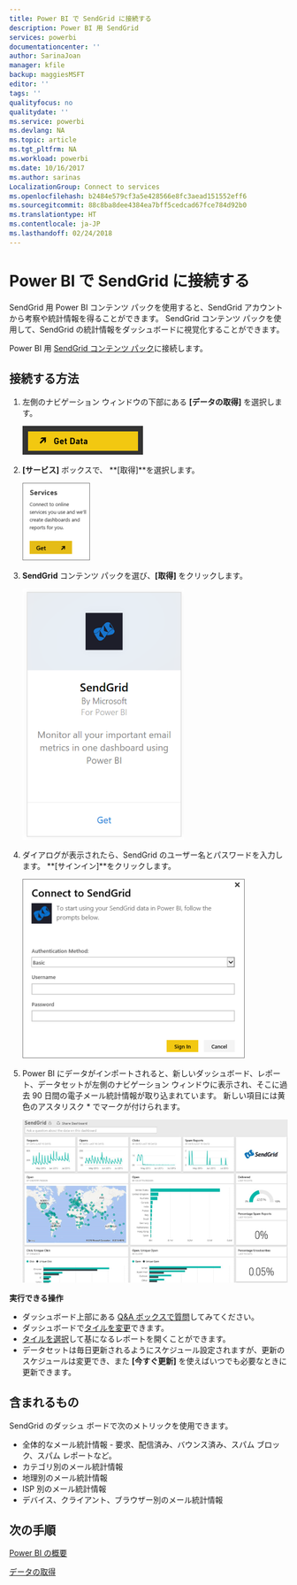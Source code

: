 ```yaml
---
title: Power BI で SendGrid に接続する
description: Power BI 用 SendGrid
services: powerbi
documentationcenter: ''
author: SarinaJoan
manager: kfile
backup: maggiesMSFT
editor: ''
tags: ''
qualityfocus: no
qualitydate: ''
ms.service: powerbi
ms.devlang: NA
ms.topic: article
ms.tgt_pltfrm: NA
ms.workload: powerbi
ms.date: 10/16/2017
ms.author: sarinas
LocalizationGroup: Connect to services
ms.openlocfilehash: b2484e579cf3a5e428566e8fc3aead151552eff6
ms.sourcegitcommit: 88c8ba8dee4384ea7bff5cedcad67fce784d92b0
ms.translationtype: HT
ms.contentlocale: ja-JP
ms.lasthandoff: 02/24/2018
---
```

# <a name="connect-to-sendgrid-with-power-bi"></a>Power BI で SendGrid に接続する
SendGrid 用 Power BI コンテンツ パックを使用すると、SendGrid アカウントから考察や統計情報を得ることができます。 SendGrid コンテンツ パックを使用して、SendGrid の統計情報をダッシュボードに視覚化することができます。

Power BI 用 [SendGrid コンテンツ パック](https://app.powerbi.com/getdata/services/sendgrid)に接続します。

## <a name="how-to-connect"></a>接続する方法
1. 左側のナビゲーション ウィンドウの下部にある **[データの取得]** を選択します。
   
   ![](media/service-connect-to-sendgrid/pbi_getdata.png) 
2. **[サービス]** ボックスで、 **[取得]**を選択します。
   
   ![](media/service-connect-to-sendgrid/pbi_getservices.png) 
3. **SendGrid** コンテンツ パックを選び、**[取得]** をクリックします。
   
   ![](media/service-connect-to-sendgrid/sendgrid.png) 
4. ダイアログが表示されたら、SendGrid のユーザー名とパスワードを入力します。 **[サインイン]**をクリックします。
   
   ![](media/service-connect-to-sendgrid/pbi_sendgridsignin.png)
5. Power BI にデータがインポートされると、新しいダッシュボード、レポート、データセットが左側のナビゲーション ウィンドウに表示され、そこに過去 90 日間の電子メール統計情報が取り込まれています。 新しい項目には黄色のアスタリスク \* でマークが付けられます。
   
   ![](media/service-connect-to-sendgrid/pbi_sendgriddash.png)

**実行できる操作**

* ダッシュボード上部にある [Q&A ボックスで質問](power-bi-q-and-a.md)してみてください。
* ダッシュボードで[タイルを変更](service-dashboard-edit-tile.md)できます。
* [タイルを選択](service-dashboard-tiles.md)して基になるレポートを開くことができます。
* データセットは毎日更新されるようにスケジュール設定されますが、更新のスケジュールは変更でき、また **[今すぐ更新]** を使えばいつでも必要なときに更新できます。

## <a name="whats-included"></a>含まれるもの
SendGrid のダッシュ ボードで次のメトリックを使用できます。

* 全体的なメール統計情報 - 要求、配信済み、バウンス済み、スパム ブロック、スパム レポートなど。
* カテゴリ別のメール統計情報
* 地理別のメール統計情報
* ISP 別のメール統計情報
* デバイス、クライアント、ブラウザー別のメール統計情報

## <a name="next-steps"></a>次の手順
[Power BI の概要](service-get-started.md)

[データの取得](service-get-data.md)


